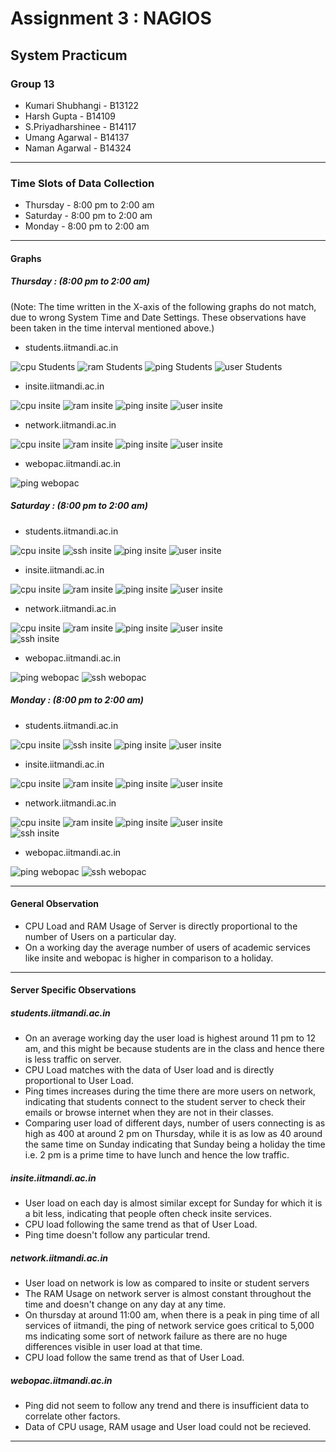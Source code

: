 **Assignment 3 : NAGIOS**
=======
**System Practicum**
-------
### Group 13
- Kumari Shubhangi - B13122
- Harsh Gupta - B14109
- S.Priyadharshinee - B14117 
- Umang Agarwal - B14137
- Naman Agarwal - B14324
---

### Time Slots of Data Collection
- Thursday - 8:00 pm to 2:00 am
- Saturday -  8:00 pm to 2:00 am
- Monday -  8:00 pm to 2:00 am

---

#### Graphs
##### Thursday : (8:00 pm to 2:00 am)

(Note: The time written in the X-axis of the following graphs do not match, due to wrong System Time and Date Settings. These observations have been taken in the time interval mentioned above.)

- students.iitmandi.ac.in  

![cpu Students](https://github.com/HarshGupta11/nagios/blob/master/students/cpu.png?raw=true)
![ram Students](https://github.com/HarshGupta11/nagios/blob/master/students/ram.png?raw=true)
![ping Students](https://github.com/HarshGupta11/nagios/blob/master/students/ping.png?raw=true)
![user Students](https://github.com/HarshGupta11/nagios/blob/master/students/user.png?raw=true)  

- insite.iitmandi.ac.in  

![cpu insite](https://github.com/HarshGupta11/nagios/blob/master/insite/cpu.png?raw=true)
![ram insite](https://github.com/HarshGupta11/nagios/blob/master/insite/ram.png?raw=true)
![ping insite](https://github.com/HarshGupta11/nagios/blob/master/insite/ping.png?raw=true)
![user insite](https://github.com/HarshGupta11/nagios/blob/master/insite/user.png?raw=true)  

- network.iitmandi.ac.in  

![cpu insite](https://github.com/HarshGupta11/nagios/blob/master/network/cpu.png?raw=true)
![ram insite](https://github.com/HarshGupta11/nagios/blob/master/network/ram.png?raw=true)
![ping insite](https://github.com/HarshGupta11/nagios/blob/master/network/ping.png?raw=true)
![user insite](https://github.com/HarshGupta11/nagios/blob/master/network/user.png?raw=true)  

- webopac.iitmandi.ac.in  

![ping webopac](https://github.com/HarshGupta11/nagios/blob/master/webopac/ping.png?raw=true)  

##### Saturday : (8:00 pm to 2:00 am)

- students.iitmandi.ac.in  

![cpu insite](https://github.com/spriya20/CS307-SP-Ass3/blob/master/student_cpu.png?raw=true)
![ssh insite](https://github.com/spriya20/CS307-SP-Ass3/blob/master/student_ssh.png?raw=true)
![ping insite](https://github.com/spriya20/CS307-SP-Ass3/blob/master/student_ping.png?raw=true)
![user insite](https://github.com/spriya20/CS307-SP-Ass3/blob/master/student_user.png?raw=true)  

- insite.iitmandi.ac.in  

![cpu insite](https://github.com/spriya20/CS307-SP-Ass3/blob/master/insite_cpu.png?raw=true)
![ram insite](https://github.com/spriya20/CS307-SP-Ass3/blob/master/insite_ram.png?raw=true)
![ping insite](https://github.com/spriya20/CS307-SP-Ass3/blob/master/insite_ping.png?raw=true)
![user insite](https://github.com/spriya20/CS307-SP-Ass3/blob/master/insite_user.png?raw=true)  

- network.iitmandi.ac.in  

![cpu insite](https://github.com/spriya20/CS307-SP-Ass3/blob/master/network_Cpu.png?raw=true)
![ram insite](https://github.com/spriya20/CS307-SP-Ass3/blob/master/network_ram.png?raw=true)
![ping insite](https://github.com/spriya20/CS307-SP-Ass3/blob/master/network_ping.png?raw=true)
![user insite](https://github.com/spriya20/CS307-SP-Ass3/blob/master/network_user.png?raw=true)  
![ssh insite](https://github.com/spriya20/CS307-SP-Ass3/blob/master/network_ssh.png?raw=true)  

- webopac.iitmandi.ac.in  

![ping webopac](https://github.com/spriya20/CS307-SP-Ass3/blob/master/webopac_ping.png?raw=true)
![ssh webopac](https://github.com/spriya20/CS307-SP-Ass3/blob/master/webopac_ssh.png?raw=true)

##### Monday : (8:00 pm to 2:00 am)

- students.iitmandi.ac.in  

![cpu insite](https://github.com/spriya20/CS307-SP-Ass3/blob/master/student_cpu.png?raw=true)
![ssh insite](https://github.com/spriya20/CS307-SP-Ass3/blob/master/student_ssh.png?raw=true)
![ping insite](https://github.com/spriya20/CS307-SP-Ass3/blob/master/student_ping.png?raw=true)
![user insite](https://github.com/spriya20/CS307-SP-Ass3/blob/master/student_user.png?raw=true)  

- insite.iitmandi.ac.in  

![cpu insite](https://github.com/spriya20/CS307-SP-Ass3/blob/master/insite_cpu.png?raw=true)
![ram insite](https://github.com/spriya20/CS307-SP-Ass3/blob/master/insite_ram.png?raw=true)
![ping insite](https://github.com/spriya20/CS307-SP-Ass3/blob/master/insite_ping.png?raw=true)
![user insite](https://github.com/spriya20/CS307-SP-Ass3/blob/master/insite_user.png?raw=true)  

- network.iitmandi.ac.in  

![cpu insite](https://github.com/spriya20/CS307-SP-Ass3/blob/master/network_Cpu.png?raw=true)
![ram insite](https://github.com/spriya20/CS307-SP-Ass3/blob/master/network_ram.png?raw=true)
![ping insite](https://github.com/spriya20/CS307-SP-Ass3/blob/master/network_ping.png?raw=true)
![user insite](https://github.com/spriya20/CS307-SP-Ass3/blob/master/network_user.png?raw=true)  
![ssh insite](https://github.com/spriya20/CS307-SP-Ass3/blob/master/network_ssh.png?raw=true)  

- webopac.iitmandi.ac.in  

![ping webopac](https://github.com/spriya20/CS307-SP-Ass3/blob/master/webopac_ping.png?raw=true)
![ssh webopac](https://github.com/spriya20/CS307-SP-Ass3/blob/master/webopac_ssh.png?raw=true)

---

#### General Observation
- CPU Load and RAM Usage of Server is directly proportional to the number of Users on a particular day.
- On a working day the average number of users of academic services like insite and webopac is higher in comparison to a holiday.

---
#### Server Specific Observations
##### students.iitmandi.ac.in
- On an average working day the user load is highest around 11 pm to 12 am, and this might be because students are in the class and hence there is less traffic on server.
- CPU Load matches with the data of User load and is directly proportional to User Load.
- Ping times increases during the time there are more users on network, indicating that students connect to the student server to check their emails or browse internet when they are not in their classes.
- Comparing user load of different days, number of users connecting is as high as 400 at around 2 pm on Thursday, while it is as low as 40 around the same time on Sunday indicating that Sunday being a holiday the time i.e. 2 pm is a prime time to have lunch and hence the low traffic.

##### insite.iitmandi.ac.in
- User load on each day is almost similar except for Sunday for which it is a bit less, indicating that people often check insite services.
- CPU load following the same trend as that of User Load.
- Ping time doesn't follow any particular trend.

##### network.iitmandi.ac.in
- User load on network is low as compared to insite or student servers
- The RAM Usage on network server is almost constant throughout the time and doesn't change on any day at any time.
- On thursday at around 11:00 am, when there is a peak in ping time of all services of iitmandi, the ping of network service goes critical to 5,000 ms indicating some sort of network failure as there are no huge differences visible in user load at that time.
- CPU load follow the same trend as that of User Load.

##### webopac.iitmandi.ac.in
- Ping did not seem to follow any trend and there is insufficient data to correlate other factors.
- Data of CPU usage, RAM usage and User load could not be recieved.

---
